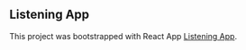 ## Listening App

This project was bootstrapped with React App [Listening App](https://listening-react-app.herokuapp.com/video).

